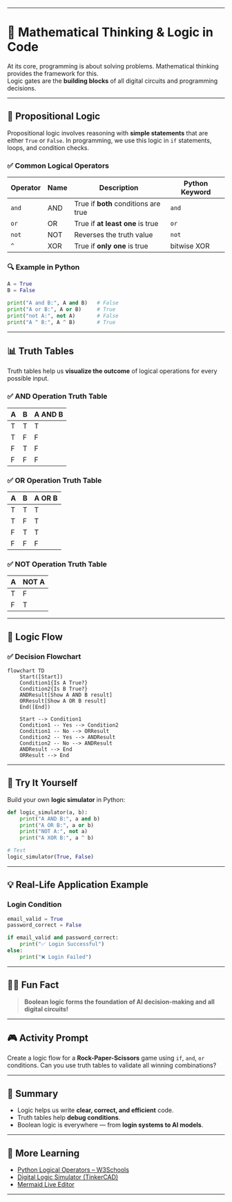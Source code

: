 
---

# 📘 Mathematical Thinking & Logic in Code

At its core, programming is about solving problems. Mathematical thinking provides the framework for this.  
Logic gates are the **building blocks** of all digital circuits and programming decisions.

---

## 🧠 Propositional Logic

Propositional logic involves reasoning with **simple statements** that are either `True` or `False`. In programming, we use this logic in `if` statements, loops, and condition checks.

### ✅ Common Logical Operators

| Operator | Name  | Description                          | Python Keyword |
|----------|-------|--------------------------------------|----------------|
| `and`    | AND   | True if **both** conditions are true | `and`          |
| `or`     | OR    | True if **at least one** is true     | `or`           |
| `not`    | NOT   | Reverses the truth value             | `not`          |
| `^`      | XOR   | True if **only one** is true         | bitwise XOR    |

### 🔍 Example in Python

```python
A = True
B = False

print("A and B:", A and B)   # False
print("A or B:", A or B)     # True
print("not A:", not A)       # False
print("A ^ B:", A ^ B)       # True
````

---

## 📊 Truth Tables

Truth tables help us **visualize the outcome** of logical operations for every possible input.

### ✅ AND Operation Truth Table

| A | B | A AND B |
| - | - | ------- |
| T | T | T       |
| T | F | F       |
| F | T | F       |
| F | F | F       |

### ✅ OR Operation Truth Table

| A | B | A OR B |
| - | - | ------ |
| T | T | T      |
| T | F | T      |
| F | T | T      |
| F | F | F      |

### ✅ NOT Operation Truth Table

| A | NOT A |
| - | ----- |
| T | F     |
| F | T     |

---

## 🔄 Logic Flow

### ✅ Decision Flowchart

```mermaid
flowchart TD
    Start([Start])
    Condition1{Is A True?}
    Condition2{Is B True?}
    ANDResult[Show A AND B result]
    ORResult[Show A OR B result]
    End([End])

    Start --> Condition1
    Condition1 -- Yes --> Condition2
    Condition1 -- No --> ORResult
    Condition2 -- Yes --> ANDResult
    Condition2 -- No --> ANDResult
    ANDResult --> End
    ORResult --> End
```

---

## 🧪 Try It Yourself

Build your own **logic simulator** in Python:

```python
def logic_simulator(a, b):
    print("A AND B:", a and b)
    print("A OR B:", a or b)
    print("NOT A:", not a)
    print("A XOR B:", a ^ b)

# Test
logic_simulator(True, False)
```

---

## 💡 Real-Life Application Example

### Login Condition

```python
email_valid = True
password_correct = False

if email_valid and password_correct:
    print("✅ Login Successful")
else:
    print("❌ Login Failed")
```

---

## 👨‍🏫 Fun Fact

> **Boolean logic forms the foundation of AI decision-making and all digital circuits!**

---

## 🎮 Activity Prompt

Create a logic flow for a **Rock-Paper-Scissors** game using `if`, `and`, `or` conditions.
Can you use truth tables to validate all winning combinations?

---

## 📌 Summary

* Logic helps us write **clear, correct, and efficient** code.
* Truth tables help **debug conditions**.
* Boolean logic is everywhere — from **login systems to AI models**.

---

## 🧰 More Learning

* [Python Logical Operators – W3Schools](https://www.w3schools.com/python/python_operators.asp)
* [Digital Logic Simulator (TinkerCAD)](https://www.tinkercad.com/)
* [Mermaid Live Editor](https://mermaid.live/)

---
